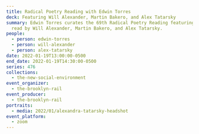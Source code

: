 ```yaml
---
title: Radical Poetry Reading with Edwin Torres
deck: Featuring Will Alexander, Martin Bakero, and Alex Tatarsky
summary: Edwin Torres curates the 69th Radical Poetry Reading featuring poetry
  read by Will Alexander, Martin Bakero, and Alex Tatarsky.
people:
  - person: edwin-torres
  - person: will-alexander
  - person: alex-tatarsky
date: 2022-01-19T13:00:00-0500
end_date: 2022-01-19T14:30:00-0500
series: 476
collections:
  - the-new-social-environment
event_organizer:
  - the-brooklyn-rail
event_producer:
  - the-brooklyn-rail
portraits:
  - media: 2022/01/alexandra-tatarsky-headshot
event_platform:
  - zoom
---
```

